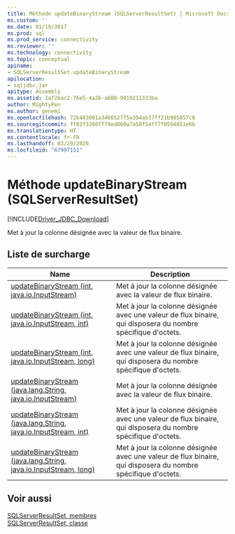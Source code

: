 ```yaml
---
title: Méthode updateBinaryStream (SQLServerResultSet) | Microsoft Docs
ms.custom: ''
ms.date: 01/19/2017
ms.prod: sql
ms.prod_service: connectivity
ms.reviewer: ''
ms.technology: connectivity
ms.topic: conceptual
apiname:
- SQLServerResultSet.updateBinaryStream
apilocation:
- sqljdbc.jar
apitype: Assembly
ms.assetid: 1af26ac2-76e5-4a26-a600-9919211333ba
author: MightyPen
ms.author: genemi
ms.openlocfilehash: 72b483091a3466527f5a394ab37ff21b985857c8
ms.sourcegitcommit: ff82f3260ff79ed860a7a58f54ff7f0594851e6b
ms.translationtype: HT
ms.contentlocale: fr-FR
ms.lasthandoff: 03/29/2020
ms.locfileid: "67997151"
---
```

# <a name="updatebinarystream-method-sqlserverresultset"></a>Méthode updateBinaryStream (SQLServerResultSet)
[!INCLUDE[Driver_JDBC_Download](../../../includes/driver_jdbc_download.md)]

  Met à jour la colonne désignée avec la valeur de flux binaire.  
  
## <a name="overload-list"></a>Liste de surcharge  
  
|Name|Description|  
|----------|-----------------|  
|[updateBinaryStream (int, java.io.InputStream)](../../../connect/jdbc/reference/updatebinarystream-method-int-java-io-inputstream.md)|Met à jour la colonne désignée avec la valeur de flux binaire.|  
|[updateBinaryStream (int, java.io.InputStream, int)](../../../connect/jdbc/reference/updatebinarystream-method-int-java-io-inputstream-int.md)|Met à jour la colonne désignée avec une valeur de flux binaire, qui disposera du nombre spécifique d'octets.|  
|[updateBinaryStream (int, java.io.InputStream, long)](../../../connect/jdbc/reference/updatebinarystream-method-int-java-io-inputstream-long.md)|Met à jour la colonne désignée avec une valeur de flux binaire, qui disposera du nombre spécifique d'octets.|  
|[updateBinaryStream (java.lang.String, java.io.InputStream)](../../../connect/jdbc/reference/updatebinarystream-method-java-lang-string-java-io-inputstream.md)|Met à jour la colonne désignée avec la valeur de flux binaire.|  
|[updateBinaryStream (java.lang.String, java.io.InputStream, int)](../../../connect/jdbc/reference/updatebinarystream-method-java-lang-string-java-io-inputstream-int.md)|Met à jour la colonne désignée avec une valeur de flux binaire, qui disposera du nombre spécifique d'octets.|  
|[updateBinaryStream (java.lang.String, java.io.InputStream, long)](../../../connect/jdbc/reference/updatebinarystream-method-java-lang-string-java-io-inputstream-long.md)|Met à jour la colonne désignée avec une valeur de flux binaire, qui disposera du nombre spécifique d'octets.|  
  
## <a name="see-also"></a>Voir aussi  
 [SQLServerResultSet, membres](../../../connect/jdbc/reference/sqlserverresultset-members.md)   
 [SQLServerResultSet, classe](../../../connect/jdbc/reference/sqlserverresultset-class.md)  
  
  

